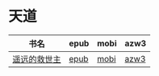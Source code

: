 # 天道

| 书名 | epub | mobi | azw3 |
| --- | --- | --- | --- |
| [遥远的救世主](http://ct.dalanmei.com/f/31084289-571813963-b507b4) | [epub](http://ct.dalanmei.com/f/31084289-571813963-b507b4) | [mobi](http://ct.dalanmei.com/f/31084289-571543385-35fbb0) | [azw3](http://ct.dalanmei.com/f/31084289-572014658-07e7b5) |
